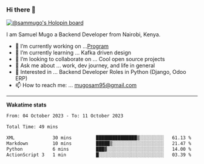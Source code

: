 ### Hi there 👋

[![@sammugo's Holopin board](https://holopin.me/sammugo)](https://holopin.io/@sammugo)

I am Samuel Mugo a Backend Developer from Nairobi, Kenya.

<!--
**sam-mugo/sam-mugo** is a ✨ _special_ ✨ repository because its `README.md` (this file) appears on your GitHub profile.
-->



- 🔭 I’m currently working on ...[Program](https://github.com/sam-mugo/program)
- 🌱 I’m currently learning ... Kafka driven design
- 👯 I’m looking to collaborate on ... Cool open source projects
- 💬 Ask me about ... work, dev journey, and life in general
- 💼 Interested in ... Backend Developer Roles in Python (Django, Odoo ERP)
- 📫 How to reach me: ... [mugosam95@gmail.com](mailto:mugosam95@gmail.com)

-------
**Wakatime stats**
<!--START_SECTION:waka-->

```txt
From: 04 October 2023 - To: 11 October 2023

Total Time: 49 mins

XML              30 mins         ███████████████▒░░░░░░░░░   61.13 %
Markdown         10 mins         █████▒░░░░░░░░░░░░░░░░░░░   21.47 %
Python           6 mins          ███▓░░░░░░░░░░░░░░░░░░░░░   14.00 %
ActionScript 3   1 min           █░░░░░░░░░░░░░░░░░░░░░░░░   03.39 %
```

<!--END_SECTION:waka-->






